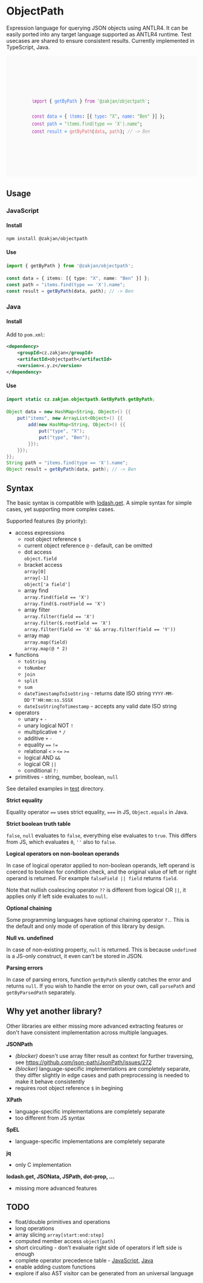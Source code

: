 # ObjectPath

Expression language for querying JSON objects using ANTLR4. It can be easily ported into any target language supported as ANTLR4 runtime. Test usecases are shared to ensure consistent results. Currently implemented in TypeScript, Java.

<img src="docs/screenshot@2x.png" alt="Screenshot" width="640" height="320">

## Usage

### JavaScript

#### Install

```
npm install @zakjan/objectpath
```

#### Use

```ts
import { getByPath } from '@zakjan/objectpath';

const data = { items: [{ type: "X", name: "Ben" }] };
const path = "items.find(type == 'X').name";
const result = getByPath(data, path); // -> Ben
```

### Java

#### Install

Add to `pom.xml`:

```xml
<dependency>
    <groupId>cz.zakjan</groupId>
    <artifactId>objectpath</artifactId>
    <version>x.y.z</version>
</dependency>
```

#### Use

```java
import static cz.zakjan.objectpath.GetByPath.getByPath;

Object data = new HashMap<String, Object>() {{
    put("items", new ArrayList<Object>() {{
        add(new HashMap<String, Object>() {{
            put("type", "X");
            put("type", "Ben");
        }});
    }});
}};
String path = "items.find(type == 'X').name";
Object result = getByPath(data, path); // -> Ben
```

## Syntax

The basic syntax is compatible with [lodash.get](https://lodash.com/docs#get). A simple syntax for simple cases, yet supporting more complex cases.

Supported features (by priority):

- access expressions
  - root object reference `$`
  - current object reference `@` - default, can be omitted
  - dot access<br>
    `object.field`
  - bracket access<br>
    `array[0]`<br>
    `array[-1]`<br>
    `object['a field']`
  - array find<br>
    `array.find(field == 'X')`<br>
    `array.find($.rootField == 'X')`
  - array filter<br>
    `array.filter(field == 'X')`<br>
    `array.filter($.rootField == 'X')`<br>
    `array.filter(field == 'X' && array.filter(field == 'Y'))`
  - array map<br>
    `array.map(field)`<br>
    `array.map(@ * 2)`
- functions
  - `toString`
  - `toNumber`
  - `join`
  - `split`
  - `sum`
  - `dateTimestampToIsoString` - returns date ISO string `YYYY-MM-DD'T'HH:mm:ss.SSSX`
  - `dateIsoStringToTimestamp` - accepts any valid date ISO string
- operators
  - unary `+` `-`
  - unary logical NOT `!`
  - multiplicative `*` `/`
  - additive `+` `-`
  - equality `==` `!=`
  - relational `<` `>` `<=` `>=`
  - logical AND `&&`
  - logical OR `||`
  - conditional `?:`
- primitives - string, number, boolean, `null`

See detailed examples in [test](test) directory.

**Strict equality**

Equality operator `==` uses strict equality, `===` in JS, `Object.equals` in Java.

**Strict boolean truth table**

`false`, `null` evaluates to `false`, everything else evaluates to `true`. This differs from JS, which evaluates `0`, `''` also to `false`.

**Logical operators on non-boolean operands**

In case of logical operator applied to non-boolean operands, left operand is coerced to boolean for condition check, and the original value of left or right operand is returned. For example `falseField || field` returns `field`.

Note that nullish coalescing operator `??` is different from logical OR `||`, it applies only if left side evaluates to `null`.

**Optional chaining**

Some programming languages have optional chaining operator `?.`. This is the default and only mode of operation of this library by design.

**Null vs. undefined**

In case of non-existing property, `null` is returned. This is because `undefined` is a JS-only construct, it even can't be stored in JSON.

**Parsing errors**

In case of parsing errors, function `getByPath` silently catches the error and returns `null`. If you wish to handle the error on your own, call `parsePath` and `getByParsedPath` separately.

## Why yet another library?

Other libraries are either missing more advanced extracting features or don't have consistent implementation across multiple languages.

**JSONPath**

- *(blocker)* doesn't use array filter result as context for further traversing, see https://github.com/json-path/JsonPath/issues/272
- *(blocker)* language-specific implementations are completely separate, they differ slightly in edge cases and path preprocessing is needed to make it behave consistently
- requires root object reference `$` in begining

**XPath**

- language-specific implementations are completely separate
- too different from JS syntax

**SpEL**

- language-specific implementations are completely separate

**jq**

- only C implementation

**lodash.get, JSONata, JSPath, dot-prop, ...**

- missing more advanced features

## TODO

- float/double primitives and operations
- long operations
- array slicing `array[start:end:step]`
- computed member access `object[path]`
- short circuiting - don't evaluate right side of operators if left side is enough
- complete operator precedence table - [JavaScript](https://developer.mozilla.org/en-US/docs/Web/JavaScript/Reference/Operators/Operator_Precedence), [Java](https://introcs.cs.princeton.edu/java/11precedence/)
- enable adding custom functions
- explore if also AST visitor can be generated from an universal language
